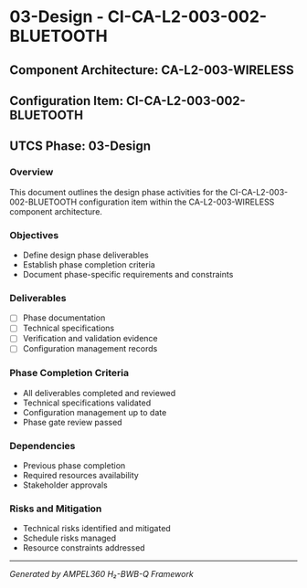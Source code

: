 # 03-Design - CI-CA-L2-003-002-BLUETOOTH

## Component Architecture: CA-L2-003-WIRELESS
## Configuration Item: CI-CA-L2-003-002-BLUETOOTH
## UTCS Phase: 03-Design

### Overview
This document outlines the design phase activities for the CI-CA-L2-003-002-BLUETOOTH configuration item within the CA-L2-003-WIRELESS component architecture.

### Objectives
- Define design phase deliverables
- Establish phase completion criteria
- Document phase-specific requirements and constraints

### Deliverables
- [ ] Phase documentation
- [ ] Technical specifications
- [ ] Verification and validation evidence
- [ ] Configuration management records

### Phase Completion Criteria
- All deliverables completed and reviewed
- Technical specifications validated
- Configuration management up to date
- Phase gate review passed

### Dependencies
- Previous phase completion
- Required resources availability
- Stakeholder approvals

### Risks and Mitigation
- Technical risks identified and mitigated
- Schedule risks managed
- Resource constraints addressed

---
*Generated by AMPEL360 H₂-BWB-Q Framework*
